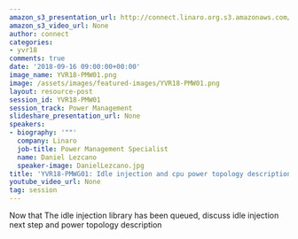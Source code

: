 ```yaml
---
amazon_s3_presentation_url: http://connect.linaro.org.s3.amazonaws.com/yvr18/presentations/yvr18-pmw01.pdf
amazon_s3_video_url: None
author: connect
categories:
- yvr18
comments: true
date: '2018-09-16 09:00:00+00:00'
image_name: YVR18-PMW01.png
image: /assets/images/featured-images/YVR18-PMW01.png
layout: resource-post
session_id: YVR18-PMW01
session_track: Power Management
slideshare_presentation_url: None
speakers:
- biography: '""'
  company: Linaro
  job-title: Power Management Specialist
  name: Daniel Lezcano
  speaker-image: DanielLezcano.jpg
title: 'YVR18-PMWG01: Idle injection and cpu power topology description'
youtube_video_url: None
tag: session
---
```


Now that The idle injection library has been queued, discuss idle injection next step and power topology description
